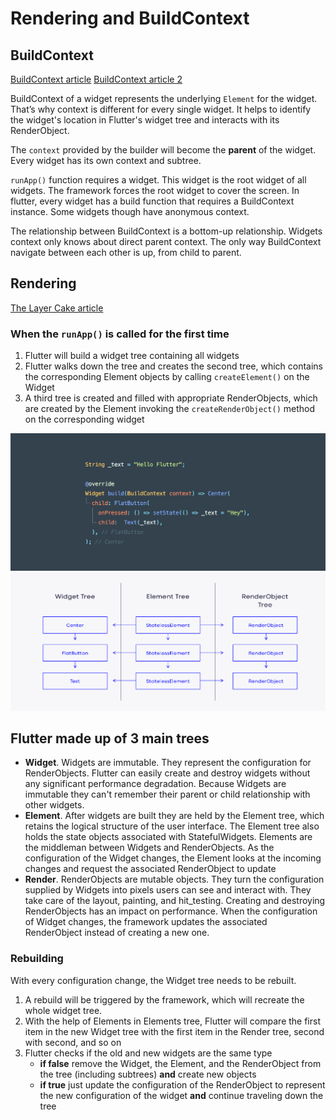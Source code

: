 # Rendering and BuildContext

## BuildContext

[BuildContext article](https://getstream.io/blog/flutter-buildcontext/)
[BuildContext article 2](https://medium.com/flutter-community/why-every-flutter-dev-should-care-about-buildcontext-8a3ad5305080)

BuildContext of a widget represents the underlying `Element` for the widget. That’s why context is different for every single widget. It helps to identify the widget's location in Flutter's widget tree and interacts with its RenderObject.

The `context` provided by the builder will become the __parent__ of the widget. Every widget has its own context and subtree.

`runApp()` function requires a widget. This widget is the root widget of all widgets. The framework forces the root widget to cover the screen. In flutter, every widget has a build function that requires a BuildContext instance. Some widgets though have anonymous context.

The relationship between BuildContext is a bottom-up relationship. Widgets context only knows about direct parent context. The only way BuildContext navigate between each other is up, from child to parent.

## Rendering

[The Layer Cake article](https://medium.com/flutter-community/the-layer-cake-widgets-elements-renderobjects-7644c3142401)

### When the `runApp()` is called for the first time

1. Flutter will build a widget tree containing all widgets
2. Flutter walks down the tree and creates the second tree, which contains the corresponding Element objects by calling `createElement()` on the Widget
3. A third tree is created and filled with appropriate RenderObjects, which are created by the Element invoking the `createRenderObject()` method on the corresponding widget

<img src="/docs/images/widget.png" width="600">
<img src="/docs/images/render_trees.png" width="600">

## Flutter made up of 3 main trees

- __Widget__. Widgets are immutable. They represent the configuration for RenderObjects. Flutter can easily create and destroy widgets without any significant performance degradation. Because Widgets are immutable they can't remember their parent or child relationship with other widgets.
- __Element__. After widgets are built they are held by the Element tree, which retains the logical structure of the user interface. The Element tree also holds the state objects associated with StatefulWidgets. Elements are the middleman between Widgets and RenderObjects. As the configuration of the Widget changes, the Element looks at the incoming changes and request the associated RenderObject to update
- __Render__. RenderObjects are mutable objects. They turn the configuration supplied by Widgets into pixels users can see and interact with. They take care of the layout, painting, and hit_testing. Creating and destroying RenderObjects has an impact on performance. When the configuration of Widget changes, the framework updates the associated RenderObject instead of creating a new one.

### Rebuilding

With every configuration change, the Widget tree needs to be rebuilt.

1. A rebuild will be triggered by the framework, which will recreate the whole widget tree.
2. With the help of Elements in Elements tree, Flutter will compare the first item in the new Widget tree with the first item in the Render tree, second with second, and so on
3. Flutter checks if the old and new widgets are the same type
    - __if false__ remove the Widget, the Element, and the RenderObject from the tree (including subtrees) __and__ create new objects
    - __if true__ just update the configuration of the RenderObject to represent the new configuration of the widget __and__ continue traveling down the tree

